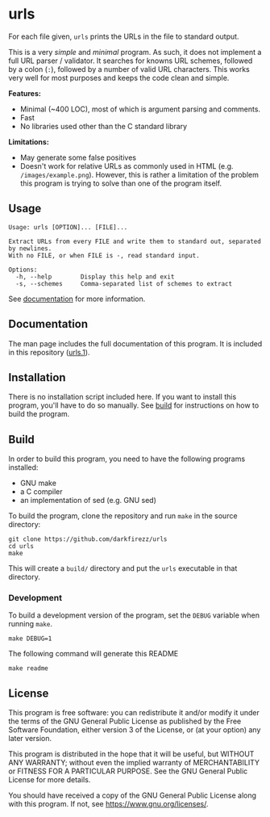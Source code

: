 
# urls

For each file given, `urls` prints the URLs in the file to standard output.

This is a very _simple_ and _minimal_ program. As such, it does not
implement a full URL parser / validator. It searches for knowns URL schemes,
followed by a colon (`:`), followed by a number of valid URL characters. This
works very well for most purposes and keeps the code clean and simple.

__Features:__

 - Minimal (~400 LOC), most of which is argument parsing and comments.
 - Fast
 - No libraries used other than the C standard library

__Limitations:__

 - May generate some false positives
 - Doesn't work for relative URLs as commonly used in HTML
   (e.g. `/images/example.png`). However, this is rather a limitation of the
   problem this program is trying to solve than one of the program itself.

## Usage

```
Usage: urls [OPTION]... [FILE]...

Extract URLs from every FILE and write them to standard out, separated
by newlines.
With no FILE, or when FILE is -, read standard input.

Options:
  -h, --help        Display this help and exit
  -s, --schemes     Comma-separated list of schemes to extract
```

See [documentation](#documentation) for more information.

## Documentation

The man page includes the full documentation of this program. It is included in
this repository ([urls.1](./urls.1)).

## Installation

There is no installation script included here. If you want to install this
program, you'll have to do so manually. See [build](#build) for instructions on
how to build the program.

## Build

In order to build this program, you need to have the following programs
installed:

 - GNU make
 - a C compiler
 - an implementation of sed (e.g. GNU sed)

To build the program, clone the repository and run `make` in the source
directory:
```
git clone https://github.com/darkfirezz/urls
cd urls
make
```

This will create a `build/` directory and put the `urls` executable in that
directory.

### Development

To build a development version of the program, set the `DEBUG` variable when
running `make`.
```
make DEBUG=1
```

The following command will generate this README
```
make readme
```

## License

This program is free software: you can redistribute it and/or modify it under the terms of the GNU General Public License as published by the Free Software Foundation, either version 3 of the License, or (at your option) any later version.

This program is distributed in the hope that it will be useful, but WITHOUT ANY WARRANTY; without even the implied warranty of MERCHANTABILITY or FITNESS FOR A PARTICULAR PURPOSE. See the GNU General Public License for more details.

You should have received a copy of the GNU General Public License along with this program. If not, see <https://www.gnu.org/licenses/>.
